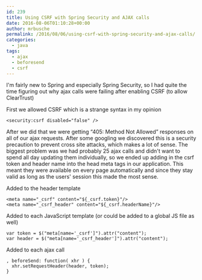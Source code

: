 ```yaml
---
id: 239
title: Using CSRF with Spring Security and AJAX calls
date: 2016-08-06T01:10:28+00:00
author: mrbusche
permalink: /2016/08/06/using-csrf-with-spring-security-and-ajax-calls/
categories:
  - java
tags:
  - ajax
  - beforesend
  - csrf
---
```


I'm fairly new to Spring and especially Spring Security, so I had quite the time figuring out why ajax calls were failing after enabling CSRF (to allow ClearTrust)

First we allowed CSRF which is a strange syntax in my opinion

    <security:csrf disabled="false" />

After we did that we were getting &#8220;405: Method Not Allowed&#8221; responses on all of our ajax requests. After some googling we discovered this is a security precaution to prevent cross site attacks, which makes a lot of sense. The biggest problem was we had probably 25 ajax calls and didn't want to spend all day updating them individually, so we ended up adding in the csrf token and header name into the head meta tags in our application. This meant they were available on every page automatically and since they stay valid as long as the users' session this made the most sense.

Added to the header template

    <meta name="_csrf" content="${_csrf.token}"/>
    <meta name="_csrf_header" content="${_csrf.headerName}"/>

Added to each JavaScript template (or could be added to a global JS file as well)

    var token = $("meta[name='_csrf']").attr("content");
    var header = $("meta[name='_csrf_header']").attr("content");

Added to each ajax call

    , beforeSend: function( xhr ) {
      xhr.setRequestHeader(header, token);
    }

